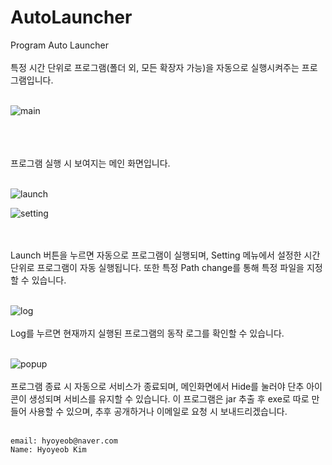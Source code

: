 # AutoLauncher
Program Auto Launcher<br></br>
특정 시간 단위로 프로그램(폴더 외, 모든 확장자 가능)을 자동으로 실행시켜주는 프로그램입니다.<br></br>

![main](https://user-images.githubusercontent.com/40781419/54646735-6be96400-4ae3-11e9-93a5-61d3dde10e03.png)<br></br>

<br></br>프로그램 실행 시 보여지는 메인 화면입니다.<br></br>

![launch](https://user-images.githubusercontent.com/40781419/54646724-612ecf00-4ae3-11e9-8650-b348c1d25ab2.png)

![setting](https://user-images.githubusercontent.com/40781419/54646733-6b50cd80-4ae3-11e9-9cfe-78c716eafad9.png)

<br></br>Launch 버튼을 누르면 자동으로 프로그램이 실행되며, Setting 메뉴에서 설정한 시간 단위로 프로그램이 자동 실행됩니다. 또한 특정 Path change를 통해 특정 파일을 지정할 수 있습니다.<br></br>

![log](https://user-images.githubusercontent.com/40781419/54646734-6b50cd80-4ae3-11e9-8b54-8ac698830487.png)
<br></br>Log를 누르면 현재까지 실행된 프로그램의 동작 로그를 확인할 수 있습니다. <br></br>

![popup](https://user-images.githubusercontent.com/40781419/54646731-6b50cd80-4ae3-11e9-9ed7-c3d2b8edd0fe.png)
<br></br>프로그램 종료 시 자동으로 서비스가 종료되며, 메인화면에서 Hide를 눌러야 단추 아이콘이 생성되며 서비스를 유지할 수 있습니다. 이 프로그램은 jar 추출 후 exe로 따로 만들어 사용할 수 있으며, 추후 공개하거나 이메일로 요청 시 보내드리겠습니다.<br></br>

    email: hyoyeob@naver.com
    Name: Hyoyeob Kim
